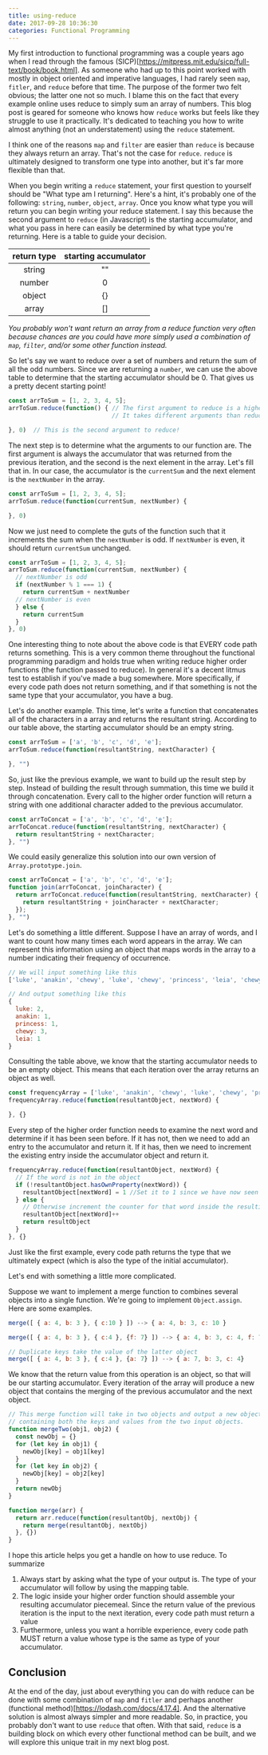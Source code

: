 ```yaml
---
title: using-reduce
date: 2017-09-28 10:36:30
categories: Functional Programming
---
```


My first introduction to functional programming was a couple years ago when I read through the famous (SICP)[https://mitpress.mit.edu/sicp/full-text/book/book.html]. As someone who had up to this point worked with mostly in object oriented and imperative languages, I had rarely seen `map`, `fitler`, and `reduce` before that time. The purpose of the former two felt obvious; the latter one not so much. I blame this on the fact that every example online uses reduce to simply sum an array of numbers. This blog post is geared for someone who knows how `reduce` works but feels like they struggle to use it practically. It's dedicated to teaching you how to write almost anything (not an understatement) using the `reduce` statement.

I think one of the reasons `map` and `filter` are easier than `reduce` is because they always return an array. That's not the case for `reduce`. `reduce` is ultimately designed to transform one type into another, but it's far more flexible than that.

When you begin writing a `reduce` statement, your first question to yourself should be "What type am I returning". Here's a hint, it's probably one of the following: `string`, `number`, `object`, `array`. Once you know what type you will return you can begin writing your reduce statement. I say this because the second argument to `reduce` (in Javascript) is the starting accumulator, and what you pass in here can easily be determined by what type you're returning. Here is a table to guide your decision.

| return type | starting accumulator |
|:-----------:|:--------------------:|
| string |  "" |
| number | 0 |
| object | {} |
| array | [] |

_You probably won't want return an array from a reduce function very often because chances are you could have more simply used a combination of `map`, `filter`, and/or some other function instead._

So let's say we want to reduce over a set of numbers and return the sum of all the odd numbers. Since we are returning a `number`, we can use the above table to determine that the starting accumulator should be 0. That gives us a pretty decent starting point!

```js
const arrToSum = [1, 2, 3, 4, 5];
arrToSum.reduce(function() { // The first argument to reduce is a higher order function.
                             // It takes different arguments than reduce

}, 0)  // This is the second argument to reduce!
```
The next step is to determine what the arguments to our function are. The first argument is always the accumulator that was returned from the previous iteration, and the second is the next element in the array. Let's fill that in. In our case, the accumulator is the `currentSum` and the next element is the `nextNumber` in the array.

```js
const arrToSum = [1, 2, 3, 4, 5];
arrToSum.reduce(function(currentSum, nextNumber) {

}, 0)
```

Now we just need to complete the guts of the function such that it increments the sum when the `nextNumber` is odd. If `nextNumber` is even, it should return `currentSum` unchanged.

```js
const arrToSum = [1, 2, 3, 4, 5];
arrToSum.reduce(function(currentSum, nextNumber) {
  // nextNumber is odd
  if (nextNumber % 1 === 1) {
    return currentSum + nextNumber
  // nextNumber is even
  } else {
    return currentSum
  }
}, 0)
```

One interesting thing to note about the above code is that EVERY code path returns something. This is a very common theme throughout the functional programming paradigm and holds true when writing reduce higher order functions (the function passed to reduce). In general it's a decent litmus test to establish if you've made a bug somewhere. More specifically, if every code path does not return something, and if that something is not the same type that your accumulator, you have a bug.

Let's do another example. This time, let's write a function that concatenates all of the characters in a array and returns the resultant string. According to our table above, the starting accumulator should be an empty string.


```js
const arrToSum = ['a', 'b', 'c', 'd', 'e'];
arrToSum.reduce(function(resultantString, nextCharacter) {

}, "")
```

So, just like the previous example, we want to build up the result step by step. Instead of building the result through summation, this time we build it through concatenation. Every call to the higher order function will return a string with one additional character added to the previous accumulator.

```js
const arrToConcat = ['a', 'b', 'c', 'd', 'e'];
arrToConcat.reduce(function(resultantString, nextCharacter) {
  return resultantString + nextCharacter;
}, "")
```

We could easily generalize this solution into our own version of `Array.prototype.join`.

```js
const arrToConcat = ['a', 'b', 'c', 'd', 'e'];
function join(arrToConcat, joinCharacter) {
  return arrToConcat.reduce(function(resultantString, nextCharacter) {
    return resultantString + joinCharacter + nextCharacter;
  });
}, "")
```

Let's do something a little different. Suppose I have an array of words, and I want to count how many times each word appears in the array. We can represent this information using an object that maps words in the array to a number indicating their frequency of occurrence.

```js
// We will input something like this
['luke', 'anakin', 'chewy', 'luke', 'chewy', 'princess', 'leia', 'chewy'] ->

// And output something like this
{
  luke: 2,
  anakin: 1,
  princess: 1,
  chewy: 3,
  leia: 1
}
```

Consulting the table above, we know that the starting accumulator needs to be an empty object. This means that each iteration over the array returns an object as well.

```js
const frequencyArray = ['luke', 'anakin', 'chewy', 'luke', 'chewy', 'princess', 'leia', 'chewy'];
frequencyArray.reduce(function(resultantObject, nextWord) {

}, {}
```

Every step of the higher order function needs to examine the next word and determine if it has been seen before. If it has not, then we need to add an entry to the accumulator and return it. If it has, then we need to increment the existing entry inside the accumulator object and return it.

```js
frequencyArray.reduce(function(resultantObject, nextWord) {
  // If the word is not in the object
  if (!resultantObject.hasOwnProperty(nextWord)) {
    resultantObject[nextWord] = 1 //Set it to 1 since we have now seen the word 1 time.
  } else {
    // Otherwise increment the counter for that word inside the resulting object
    resultantObject[nextWord]++
    return resultObject
  }
}, {}
```

Just like the first example, every code path returns the type that we ultimately expect (which is also the type of the initial accumulator).

Let's end with something a little more complicated.

Suppose we want to implement a merge function to combines several objects into a single function. We're going to implement `Object.assign`. Here are some examples.

```js
merge([ { a: 4, b: 3 }, { c:10 } ]) --> { a: 4, b: 3, c: 10 }

merge([ { a: 4, b: 3 }, { c:4 }, {f: 7} ]) --> { a: 4, b: 3, c: 4, f: 7}

// Duplicate keys take the value of the latter object
merge([ { a: 4, b: 3 }, { c:4 }, {a: 7} ]) --> { a: 7, b: 3, c: 4}
```

We know that the return value from this operation is an object, so that will be our starting accumulator. Every iteration of the array will produce a new object that contains the merging of the previous accumulator and the next object.

```js
// This merge function will take in two objects and output a new object
// containing both the keys and values from the two input objects.
function mergeTwo(obj1, obj2) {
  const newObj = {}
  for (let key in obj1) {
    newObj[key] = obj1[key]
  }
  for (let key in obj2) {
    newObj[key] = obj2[key]
  }
  return newObj
}

function merge(arr) {
  return arr.reduce(function(resultantObj, nextObj) {
    return merge(resultantObj, nextObj)
  }, {})
}
```

I hope this article helps you get a handle on how to use reduce. To summarize

1. Always start by asking what the type of your output is. The type of your accumulator will follow by using the mapping table.
3. The logic inside your higher order function should assemble your resulting accumulator piecemeal. Since the return value of
the previous iteration is the input to the next iteration, every code path must return a value
3. Furthermore, unless you want a horrible experience, every code path MUST return a value whose type is the same as type of your accumulator.


## Conclusion
At the end of the day, just about everything you can do with reduce can be done with some combination of `map` and `fitler` and perhaps another (functional method)[https://lodash.com/docs/4.17.4]. And the alternative solution is almost always simpler and more readable. So, in practice, you probably don't want to use `reduce` that often. With that said, `reduce` is a building block on which every other functional method can be built, and we will explore this unique trait in my next blog post.